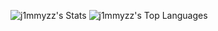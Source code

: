 ![j1mmyzz's Stats](https://github-readme-stats.vercel.app/api?username=j1mmyzz&theme=vue-dark&show_icons=true&hide_border=true&count_private=true)
![j1mmyzz's Top Languages](https://github-readme-stats.vercel.app/api/top-langs/?username=j1mmyzz&theme=vue-dark&show_icons=true&hide_border=true&layout=compact)

